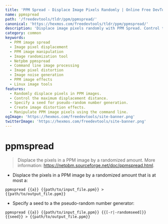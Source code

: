 ```yaml
---
title: 'PPM Spread - Displace Image Pixels Randomly | Online Free DevTools by Hexmos'
name: ppmspread
path: '/freedevtools/tldr/ppm/ppmspread/'
canonical: 'https://hexmos.com/freedevtools/tldr/ppm/ppmspread/'
description: 'Displace image pixels randomly with PPM Spread. Control the randomization of pixels in PPM images using the command line. Free online tool, no registration required.'
category: common
keywords:
  - PPM image spread
  - Image pixel displacement
  - PPM image manipulation
  - Image randomization tool
  - Netpbm ppmspread
  - Command line image processing
  - Image pixel distortion
  - Image noise generation
  - PPM image effects
  - Linux image tools
features:
  - Randomly displace pixels in PPM images.
  - Control the maximum displacement distance.
  - Specify a seed for pseudo-random number generation.
  - Create image distortion effects.
  - Manipulate PPM image pixels using the command line.
ogImage: 'https://hexmos.com/freedevtools/site-banner.png'
twitterImage: 'https://hexmos.com/freedevtools/site-banner.png'
---
```


# ppmspread

> Displace the pixels in a PPM image by a randomized amount.
> More information: <https://netpbm.sourceforge.net/doc/ppmspread.html>.

- Displace the pixels in a PPM image by a randomized amount that is at most a:

`ppmspread {{a}} {{path/to/input_file.ppm}} > {{path/to/output_file.ppm}}`

- Specify a seed to a the pseudo-random number generator:

`ppmspread {{a}} {{path/to/input_file.ppm}} {{[-r|-randomseed]}} {{seed}} > {{path/to/output_file.ppm}}`
